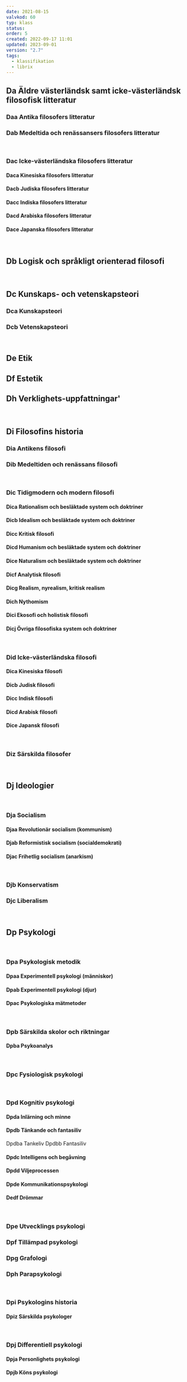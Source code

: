 ```yaml
---
date: 2021-08-15
valvkod: 60
typ: klass
status: 
order: 5
created: 2022-09-17 11:01
updated: 2023-09-01
version: "2.7"
tags:
  - klassifikation
  - librix
---
```


## Da Äldre västerländsk samt icke-västerländsk filosofisk litteratur
### Daa Antika filosofers litteratur
### Dab Medeltida och renässansers filosofers litteratur
<br>

### Dac Icke-västerländska filosofers litteratur
#### Daca Kinesiska filosofers litteratur
#### Dacb Judiska filosofers litteratur
#### Dacc Indiska filosofers litteratur
#### Dacd Arabiska filosofers litteratur
#### Dace Japanska filosofers litteratur
<br>

## Db Logisk och språkligt orienterad filosofi
<br>

## Dc Kunskaps- och vetenskapsteori
### Dca Kunskapsteori
### Dcb Vetenskapsteori
<br>

## De Etik
## Df Estetik
## Dh Verklighets-uppfattningar'
<br>

## Di Filosofins historia
### Dia Antikens filosofi
### Dib Medeltiden och renässans filosofi
<br>

### Dic Tidigmodern och modern filosofi
#### Dica Rationalism och besläktade system och doktriner
#### Dicb Idealism och besläktade system och doktriner
#### Dicc Kritisk filosofi
#### Dicd Humanism och besläktade system och doktriner
#### Dice Naturalism och besläktade system och doktriner
#### Dicf Analytisk filosofi
#### Dicg Realism, nyrealism, kritisk realism
#### Dich Nythomism
#### Dici Ekosofi och holistisk filosofi
#### Dicj Övriga filosofiska system och doktriner
<br>

### Did Icke-västerländska filosofi
#### Dica Kinesiska filosofi
#### Dicb Judisk filosofi
#### Dicc Indisk filosofi
#### Dicd Arabisk filosofi
#### Dice Japansk filosofi
<br>

### Diz Särskilda filosofer
<br>

## Dj Ideologier
<br>

### Dja Socialism
#### Djaa Revolutionär socialism (kommunism)
#### Djab Reformistisk socialism (socialdemokrati)
#### Djac Frihetlig socialism (anarkism)
<br>

### Djb Konservatism
### Djc Liberalism
<br>

## Dp Psykologi
<br>

### Dpa Psykologisk metodik
#### Dpaa Experimentell psykologi (människor)
#### Dpab Experimentell psykologi (djur)
#### Dpac Psykologiska mätmetoder
<br>

### Dpb Särskilda skolor och riktningar
#### Dpba Psykoanalys
<br>

### Dpc Fysiologisk psykologi
<br>

### Dpd Kognitiv  psykologi
#### Dpda Inlärning och minne
#### Dpdb Tänkande och fantasiliv
Dpdba Tankeliv
Dpdbb Fantasiliv
<br>

#### Dpdc Intelligens och begåvning
#### Dpdd Viljeprocessen
#### Dpde Kommunikationspsykologi
#### Dedf Drömmar
<br>

### Dpe Utvecklings psykologi
### Dpf Tillämpad psykologi
### Dpg Grafologi
### Dph Parapsykologi
<br>

### Dpi Psykologins historia
#### Dpiz Särskilda psykologer
<br>

### Dpj Differentiell psykologi
#### Dpja Personlighets psykologi
#### Dpjb Köns psykologi
